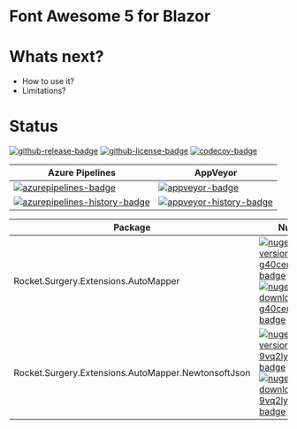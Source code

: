 # Font Awesome 5 for Blazor


# Whats next?
* How to use it?
* Limitations?

# Status
<!-- badges -->
[![github-release-badge]][github-release]
[![github-license-badge]][github-license]
[![codecov-badge]][codecov]
<!-- badges -->

<!-- history badges -->
| Azure Pipelines                                           | AppVeyor                                      |
| --------------------------------------------------------- | --------------------------------------------- |
| [![azurepipelines-badge]][azurepipelines]                 | [![appveyor-badge]][appveyor]                 |
| [![azurepipelines-history-badge]][azurepipelines-history] | [![appveyor-history-badge]][appveyor-history] |
<!-- history badges -->

<!-- nuget packages -->
| Package                                             | NuGet                                                                                          |
| --------------------------------------------------- | ---------------------------------------------------------------------------------------------- |
| Rocket.Surgery.Extensions.AutoMapper                | [![nuget-version-g40cerr0u5ig-badge]![nuget-downloads-g40cerr0u5ig-badge]][nuget-g40cerr0u5ig] |
| Rocket.Surgery.Extensions.AutoMapper.NewtonsoftJson | [![nuget-version-9vq2lyvvl54w-badge]![nuget-downloads-9vq2lyvvl54w-badge]][nuget-9vq2lyvvl54w] |
<!-- nuget packages -->

<!-- generated references -->
[github-release]: https://github.com/RocketSurgeonsGuild/AutoMapper.Extensions/releases/latest
[github-release-badge]: https://img.shields.io/github/release/RocketSurgeonsGuild/AutoMapper.Extensions.svg?logo=github&style=flat "Latest Release"
[github-license]: https://github.com/RocketSurgeonsGuild/AutoMapper.Extensions/blob/master/LICENSE
[github-license-badge]: https://img.shields.io/github/license/RocketSurgeonsGuild/AutoMapper.Extensions.svg?style=flat "License"
[codecov]: https://codecov.io/gh/RocketSurgeonsGuild/AutoMapper.Extensions
[codecov-badge]: https://img.shields.io/codecov/c/github/RocketSurgeonsGuild/AutoMapper.Extensions.svg?color=E03997&label=codecov&logo=codecov&logoColor=E03997&style=flat "Code Coverage"
[azurepipelines]: https://rocketsurgeonsguild.visualstudio.com/Libraries/_build/latest?definitionId=16&branchName=master
[azurepipelines-badge]: https://img.shields.io/azure-devops/build/rocketsurgeonsguild/Libraries/16.svg?color=98C6FF&label=azure%20pipelines&logo=azuredevops&logoColor=98C6FF&style=flat "Azure Pipelines Status"
[azurepipelines-history]: https://rocketsurgeonsguild.visualstudio.com/Libraries/_build?definitionId=16&branchName=master
[azurepipelines-history-badge]: https://buildstats.info/azurepipelines/chart/rocketsurgeonsguild/Libraries/16?includeBuildsFromPullRequest=false "Azure Pipelines History"
[appveyor]: https://ci.appveyor.com/project/RocketSurgeonsGuild/automapper-extensions
[appveyor-badge]: https://img.shields.io/appveyor/ci/RocketSurgeonsGuild/automapper-extensions.svg?color=00b3e0&label=appveyor&logo=appveyor&logoColor=00b3e0&style=flat "AppVeyor Status"
[appveyor-history]: https://ci.appveyor.com/project/RocketSurgeonsGuild/automapper-extensions/history
[appveyor-history-badge]: https://buildstats.info/appveyor/chart/RocketSurgeonsGuild/automapper-extensions?includeBuildsFromPullRequest=false "AppVeyor History"
[nuget-g40cerr0u5ig]: https://www.nuget.org/packages/Rocket.Surgery.Extensions.AutoMapper/
[nuget-version-g40cerr0u5ig-badge]: https://img.shields.io/nuget/v/Rocket.Surgery.Extensions.AutoMapper.svg?color=004880&logo=nuget&style=flat-square "NuGet Version"
[nuget-downloads-g40cerr0u5ig-badge]: https://img.shields.io/nuget/dt/Rocket.Surgery.Extensions.AutoMapper.svg?color=004880&logo=nuget&style=flat-square "NuGet Downloads"
[nuget-9vq2lyvvl54w]: https://www.nuget.org/packages/Rocket.Surgery.Extensions.AutoMapper.NewtonsoftJson/
[nuget-version-9vq2lyvvl54w-badge]: https://img.shields.io/nuget/v/Rocket.Surgery.Extensions.AutoMapper.NewtonsoftJson.svg?color=004880&logo=nuget&style=flat-square "NuGet Version"
[nuget-downloads-9vq2lyvvl54w-badge]: https://img.shields.io/nuget/dt/Rocket.Surgery.Extensions.AutoMapper.NewtonsoftJson.svg?color=004880&logo=nuget&style=flat-square "NuGet Downloads"
<!-- generated references -->

<!-- nuke-data
github:
  owner: RocketSurgeonsGuild
  repository: Blazor.FontAwesome5
azurepipelines:
  account: rocketsurgeonsguild
  teamproject: Libraries
  builddefinition:
appveyor:
  account: RocketSurgeonsGuild
  build: blazor-fontawesome5
-->